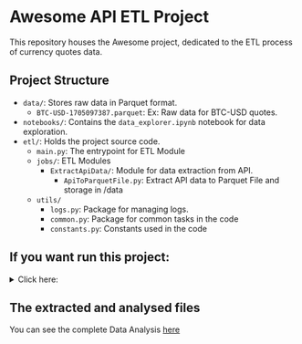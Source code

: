 # Awesome API ETL Project
This repository houses the Awesome project, dedicated to the ETL process of currency quotes data.

## Project Structure

- `data/`: Stores raw data in Parquet format.
  - `BTC-USD-1705097387.parquet`: Ex: Raw data for BTC-USD quotes.
- `notebooks/`: Contains the `data_explorer.ipynb` notebook for data exploration.
- `etl/`: Holds the project source code.
  - `main.py`: The  entrypoint for ETL Module
  - `jobs/`: ETL Modules   
    - `ExtractApiData/`: Module for data extraction from API.
      - `ApiToParquetFile.py`: Extract API data to Parquet File and storage in /data
  - `utils/`
    - `logs.py`: Package for managing logs.
    - `common.py`: Package for common tasks in the code
    - `constants.py`: Constants used in the code

## If you want run this project:

<details>
  <summary>Click here:</summary>
  
  ## Step by Step
  1. Install project dependencies using `poetry`:
  
    ```bash
    poetry install
    ```

  2. Run de main.py script
  
    ```python
    poetry run python etl/main.py
    ```

  3. This command will execute the main script of the project, initiating the ETL process for currency quotes data.
    Note: Ensure that you have Python 3.9 installed on your system.

  4. Alternatively, you can run the project using Docker or Docker Compose. To build and run the Docker image, use the following command:

    ```bash
    docker build -t myproject . && docker run myproject
    ```

    To run the project with Docker Compose, use the following command:

    ```bash
    docker-compose up
    ```

  ## Requirements

  Python 3.9
  Dependencies listed in pyproject.toml and requirements.txt.
</details>

## The extracted and analysed files

You can see the complete Data Analysis [here](notebooks/data_explorer.ipynb)
